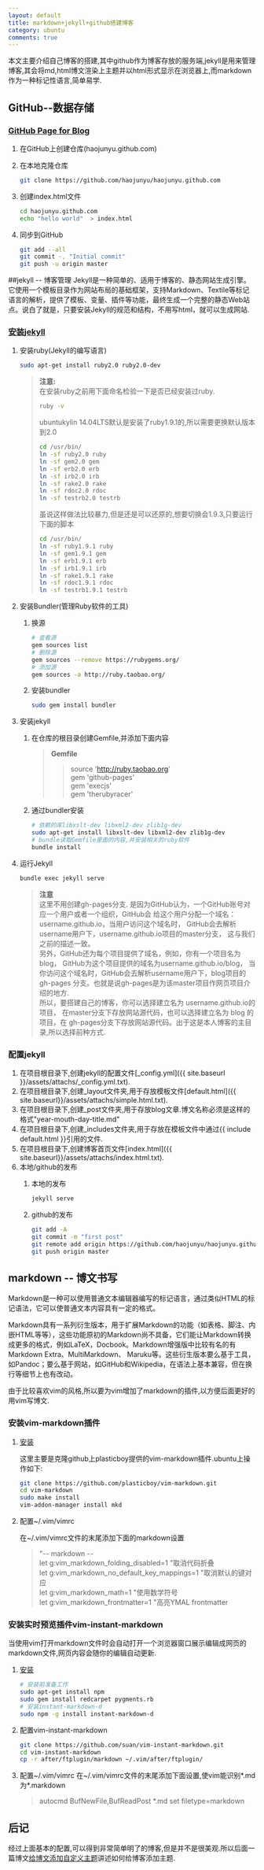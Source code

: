 ```yaml
---
layout: default
title: markdown+jekyll+github搭建博客
category: ubuntu
comments: true
---
```

本文主要介绍自己博客的搭建,其中github作为博客存放的服务端,jekyll是用来管理博客,其会将md,html博文渲染上主题并以html形式显示在浏览器上,而markdown作为一种标记性语言,简单易学.


## GitHub--数据存储

### [GitHub Page for Blog](https://pages.github.com/)

1.  在GitHub上创建仓库(haojunyu.github.com)
2.  在本地克隆仓库

	```bash	
	git clone https://github.com/haojunyu/haojunyu.github.com
	```
3. 创建index.html文件

	```bash 
	cd haojunyu.github.com
	echo "hello world"  > index.html
	```
4. 同步到GitHub

	```bash
	git add --all
	git commit -, "Initial commit"
	git push -u origin master
	```

##jekyll -- 博客管理
Jekyll是一种简单的、适用于博客的、静态网站生成引擎。它使用一个模板目录作为网站布局的基础框架，支持Markdown、Textile等标记语言的解析，提供了模板、变量、插件等功能，最终生成一个完整的静态Web站点。说白了就是，只要安装Jekyll的规范和结构，不用写html，就可以生成网站.

### [安装jekyll](https://help.github.com/articles/using-jekyll-with-pages/)
1.  安装ruby(Jekyll的编写语言)

	```bash
	sudo apt-get install ruby2.0 ruby2.0-dev
	```
	
	> **注意:**  
	> 在安装ruby之前用下面命名检验一下是否已经安装过ruby.  
	>
	> ```bash
	> ruby -v
	> ```
	> ubuntukylin 14.04LTS默认是安装了ruby1.9.1的,所以需要更换默认版本到2.0
	>
	> ```bash
	> cd /usr/bin/
	> ln -sf ruby2.0 ruby
	> ln -sf gem2.0 gem
	> ln -sf erb2.0 erb
	> ln -sf irb2.0 irb
	> ln -sf rake2.0 rake
	> ln -sf rdoc2.0 rdoc
	> ln -sf testrb2.0 testrb
	> ```
    > 虽说这样做法比较暴力,但是还是可以还原的,想要切换会1.9.3,只要运行下面的脚本
	>
    > ```bash
	> cd /usr/bin/
	> ln -sf ruby1.9.1 ruby
	> ln -sf gem1.9.1 gem
	> ln -sf erb1.9.1 erb
	> ln -sf irb1.9.1 irb
	> ln -sf rake1.9.1 rake
	> ln -sf rdoc1.9.1 rdoc
	> ln -sf testrb1.9.1 testrb
	> ```
2. 安装Bundler(管理Ruby软件的工具)
	1. 换源
		
		```bash
		# 查看源
		gem sources list
		# 删除源
		gem sources --remove https://rubygems.org/
		# 添加源
		gem sources -a http://ruby.taobao.org/
		```
	2. 安装bundler
		
		```bash
		sudo gem install bundler
		```
3. 安装jekyll
	1. 在仓库的根目录创建Gemfile,并添加下面内容 

		> **Gemfile**   
		>> source 'http://ruby.taobao.org'   
		>> gem 'github-pages'   
		>> gem 'execjs'    
		>> gem 'therubyracer'

	2. 通过bundler安装
		
		```bash
		# 依赖的库libxslt-dev libxml2-dev zlib1g-dev 
		sudo apt-get install libxslt-dev libxml2-dev zlib1g-dev
		# bundle读取Gemfile里面的内容,并安装相关的ruby软件
		bundle install 
		```
4. 运行Jekyll
    
	```bash
	bundle exec jekyll serve
	```
	> **注意**  
	> 这里不用创建gh-pages分支. 是因为GitHub认为，一个GitHub账号对应一个用户或者一个组织，GitHub会 给这个用户分配一个域名：username.github.io，当用户访问这个域名时， GitHub会去解析username用户下，username.github.io项目的master分支， 这与我们之前的描述一致。  
	> 另外，GitHub还为每个项目提供了域名，例如，你有一个项目名为blog， GitHub为这个项目提供的域名为username.github.io/blog， 当你访问这个域名时，GitHub会去解析username用户下，blog项目的gh-pages 分支。也就是说gh-pages是为该master项目作网页项目介绍的地方.   
	> 所以，要搭建自己的博客，你可以选择建立名为 username.github.io的项目， 在master分支下存放网站源代码，也可以选择建立名为 blog 的项目，在 gh-pages分支下存放网站源代码。出于这是本人博客的主目录,所以选择前种方式.
	
### 配置jekyll
1.  在项目根目录下,创建jekyll的配置文件[_config.yml]({{ site.baseurl }}/assets/attachs/_config.yml.txt).
2.  在项目根目录下,创建_layout文件夹,用于存放模板文件[default.html]({{ site.baseurl}}/assets/attachs/simple.html.txt).
3.  在项目根目录下,创建_post文件夹,用于存放blog文章.博文名称必须是这样的格式"year-mouth-day-title.md"
4.  在项目根目录下,创建_includes文件夹,用于存放在模板文件中通过{{ include default.html }}引用的文件.
5.  在项目根目录下,创建博客首页文件[index.html]({{ site.baseurl}}/assets/attachs/index.html.txt).
6.  本地/github的发布
	1.	本地的发布

		```bash
		jekyll serve
		```
	2.  github的发布

		```bash
		git add -A
		git commit -m "first post"
		git remote add origin https://github.com/haojunyu/haojunyu.github.io.git
		git push origin master
		```

## markdown -- 博文书写
Markdown是一种可以使用普通文本编辑器编写的标记语言，通过类似HTML的标记语法，它可以使普通文本内容具有一定的格式。

Markdown具有一系列衍生版本，用于扩展Markdown的功能（如表格、脚注、内嵌HTML等等），这些功能原初的Markdown尚不具备，它们能让Markdown转换成更多的格式，例如LaTeX，Docbook。Markdown增强版中比较有名的有Markdown Extra、MultiMarkdown、 Maruku等。这些衍生版本要么基于工具，如Pandoc；要么基于网站，如GitHub和Wikipedia，在语法上基本兼容，但在换行等细节上也有改动。

由于比较喜欢vim的风格,所以要为vim增加了markdown的插件,以方便后面更好的用vim写博文.

### 安装vim-markdown插件
1.	[安装](https://github.com/plasticboy/vim-markdown)

	这里主要是克隆github上plasticboy提供的vim-markdown插件.ubuntu上操作如下:

	```bash
	git clone https://github.com/plasticboy/vim-markdown.git
	cd vim-markdown
	sudo make install
	vim-addon-manager install mkd
	```

2. 配置~/.vim/vimrc

	在~/.vim/vimrc文件的末尾添加下面的markdown设置
	> "-- markdown --  
	> let g:vim_markdown_folding_disabled=1	"取消代码折叠  
	> let g:vim_markdown_no_default_key_mappings=1	"取消默认的键对应  
	> let g:vim_markdown_math=1		"使用数学符号  
	> let g:vim_markdown_frontmatter=1	"高亮YMAL frontmatter

###	安装实时预览插件vim-instant-markdown
当使用vim打开markdown文件时会自动打开一个浏览器窗口展示编辑成网页的markdown文件,网页内容会随你的编辑自动更新. 

1. [安装](https://github.com/suan/vim-instant-markdown)

	```bash
	# 安装前准备工作
	sudo apt-get install npm
	sudo gem install redcarpet pygments.rb
	# 安装instant-markdown-d
	sudo npm -g install instant-markdown-d
	```
2. 配置vim-instant-markdown
	
	```bash
	git clone https://github.com/suan/vim-instant-markdown.git
	cd vim-instant-markdown
	cp -r after/ftplugin/markdown ~/.vim/after/ftplugin/
	```
3. 配置~/.vim/vimrc
	在~/.vim/vimrc文件的末尾添加下面设置,使vim能识别*.md为*.markdown
	>	autocmd BufNewFile,BufReadPost *.md set filetype=markdown

	
## 后记
经过上面基本的配置,可以得到非常简单明了的博客,但是并不是很美观.所以后面一篇博文[给博文添加自定义主题]()讲述如何给博客添加主题.
